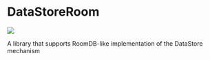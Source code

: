# DataStoreRoom

[![](https://jitpack.io/v/pChochura/DataStoreRoom.svg)](https://jitpack.io/#pChochura/DataStoreRoom)

A library that supports RoomDB-like implementation of the DataStore mechanism
